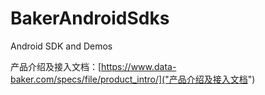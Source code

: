 # BakerAndroidSdks
Android SDK and Demos


产品介绍及接入文档：[https://www.data-baker.com/specs/file/product_intro/]("产品介绍及接入文档")
